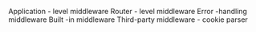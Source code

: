 
Application - level middleware
Router - level middleware
Error -handling middleware
Built -in middleware
Third-party middleware - cookie parser